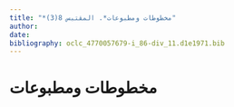 ```yaml
---
title: "*مخطوطات ومطبوعات*. المقتبس 8(3)"
author: 
date: 
bibliography: oclc_4770057679-i_86-div_11.d1e1971.bib
---
```




#  مخطوطات ومطبوعات 

